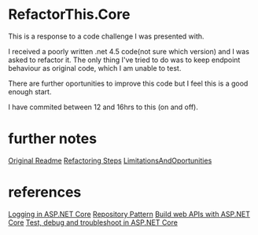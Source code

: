 # RefactorThis.Core

This is a response to a code challenge I was presented with.

I received a poorly written .net 4.5 code(not sure which version) and I was asked to refactor it. 
The only thing I've tried to do was to keep endpoint behaviour as original code, which I am unable to test.

There are further oportunities to improve this code but I feel this is a good enough start.

I have commited between 12 and 16hrs to this (on and off).


# further notes
[Original Readme](./README)
[Refactoring Steps](./RefactoringSteps)
[LimitationsAndOportunities](./LimitationsAndOportunities)
# references

[Logging in ASP.NET Core](https://docs.microsoft.com/en-us/aspnet/core/fundamentals/logging/?view=aspnetcore-2.1)
[Repository Pattern](https://docs.microsoft.com/en-us/aspnet/core/fundamentals/repository-pattern?view=aspnetcore-2.1)
[Build web APIs with ASP.NET Core](https://docs.microsoft.com/en-us/aspnet/core/web-api/?view=aspnetcore-2.1)
[Test, debug and troubleshoot in ASP.NET Core](https://docs.microsoft.com/en-us/aspnet/core/test/?view=aspnetcore-2.1)